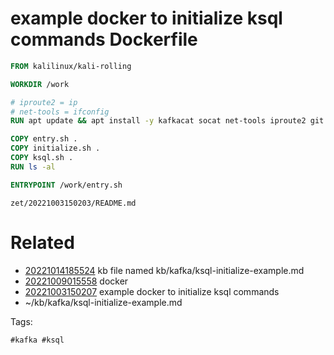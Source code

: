 # example docker to initialize ksql commands Dockerfile

```Dockerfile
FROM kalilinux/kali-rolling

WORKDIR /work

# iproute2 = ip
# net-tools = ifconfig
RUN apt update && apt install -y kafkacat socat net-tools iproute2 git curl python3 python3-pip

COPY entry.sh .
COPY initialize.sh .
COPY ksql.sh .
RUN ls -al

ENTRYPOINT /work/entry.sh
```
` zet/20221003150203/README.md `

# Related

- [20221014185524](/zet/20221014185524/README.md) kb file named kb/kafka/ksql-initialize-example.md
- [20221009015558](/zet/20221009015558/README.md) docker
- [20221003150207](/zet/20221003150207/README.md) example docker to initialize ksql commands
- ~/kb/kafka/ksql-initialize-example.md

Tags:

    #kafka #ksql 
